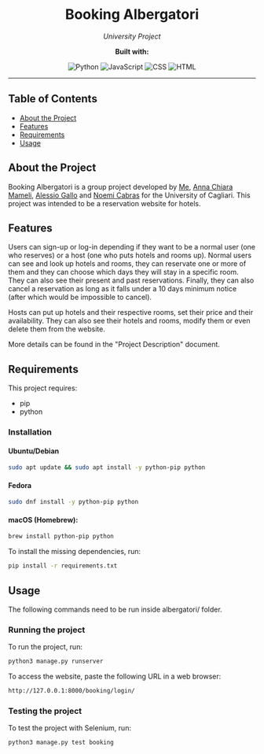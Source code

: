 <h1 align="center">Booking Albergatori</h1>

<p align="center">
  <em>University Project</em>
</p>

<p align="center">
  <strong>Built with:</strong>
</p>

<p align="center">
  <img src="https://img.shields.io/badge/Python-3776AB?style=for-the-badge&logo=python&logoColor=FFD43B" alt="Python">
  <img src="https://img.shields.io/badge/JavaScript-F7DF1E?style=for-the-badge&logo=javascript&logoColor=black" alt="JavaScript">
  <img src="https://img.shields.io/badge/CSS3-1572B6?style=for-the-badge&logo=css3&logoColor=white" alt="CSS">
  <img src="https://img.shields.io/badge/HTML-E34F26?style=for-the-badge&logo=html5&logoColor=white" alt="HTML">
</p>

---

## Table of Contents

- [About the Project](#about-the-project)
- [Features](#features)
- [Requirements](#requirements)
- [Usage](#usage)

## About the Project
Booking Albergatori is a group project developed by [Me](https://github.com/alesmag), [Anna Chiara Mameli](https://github.com/Pandanna), [Alessio Gallo](https://github.com/ale-gll) and [Noemi Cabras](https://github.com/noemicabrasss) for the University of Cagliari. 
This project was intended to be a reservation website for hotels.

## Features

Users can sign-up or log-in depending if they want to be a normal user (one who reserves) or a host (one who puts hotels and rooms up). 
Normal users can see and look up hotels and rooms, they can reservate one or more of them and they can choose which days they will stay in a specific room. They can also see their present and past reservations. Finally, they can also cancel a reservation as long as it falls under a 10 days minimum notice (after which would be impossible to cancel).

Hosts can put up hotels and their respective rooms, set their price and their availability. They can also see their hotels and rooms, modify them or even delete them from the website. 

More details can be found in the "Project Description" document.

## Requirements

This project requires:
- pip
- python

### Installation

#### Ubuntu/Debian
```sh
sudo apt update && sudo apt install -y python-pip python
```

#### Fedora
```sh
sudo dnf install -y python-pip python
```

#### macOS (Homebrew):
```sh
brew install python-pip python
```

To install the missing dependencies, run:
```sh
pip install -r requirements.txt
```

## Usage
The following commands need to be run inside albergatori/ folder.

### Running the project

To run the project, run:
```sh
python3 manage.py runserver
```

To access the website, paste the following URL in a web browser:
```sh
http://127.0.0.1:8000/booking/login/
```

### Testing the project
To test the project with Selenium, run:
```sh
python3 manage.py test booking
```
